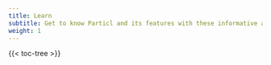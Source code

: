 ```yaml
---
title: Learn
subtitle: Get to know Particl and its features with these informative articles
weight: 1
---
```


{{< toc-tree >}}